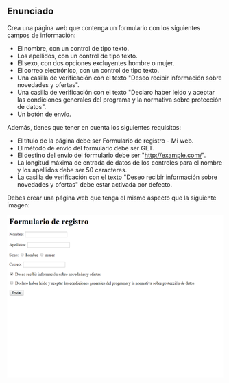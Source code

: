 ## Enunciado
Crea una página web que contenga un formulario con los siguientes campos de información:

*   El nombre, con un control de tipo texto.
*   Los apellidos, con un control de tipo texto.
*   El sexo, con dos opciones excluyentes hombre o mujer.
*   El correo electrónico, con un control de tipo texto.
*   Una casilla de verificación con el texto "Deseo recibir información sobre novedades y ofertas".
*   Una casilla de verificación con el texto "Declaro haber leido y aceptar las condiciones generales del programa y la normativa sobre protección de datos".
*   Un botón de envío.

Además, tienes que tener en cuenta los siguientes requisitos:

*   El título de la página debe ser Formulario de registro - Mi web.
*   El método de envío del formulario debe ser GET.
*   El destino del envío del formulario debe ser "http://example.com/".
*   La longitud máxima de entrada de datos de los controles para el nombre y los apellidos debe ser 50 caracteres.
*   La casilla de verificación con el texto "Deseo recibir información sobre novedades y ofertas" debe estar activada por defecto.

Debes crear una página web que tenga el mismo aspecto que la siguiente imagen:

![Elemento html](formularios-1.png)